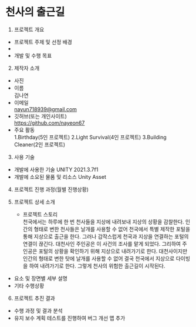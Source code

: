 # 천사의 출근길
1. 프로젝트 개요 
  - 프로젝트 주제 및 선정 배경
  - 
  - 개발 및 수행 목표
  
2. 제작자 소개
  *  사진
  *  이름
    <br>김나연
  *  이메일
     <br>nayun718939@gmail.com
  *  깃허브(또는 개인사이트)
    <br>https://github.com/nayeon67
  *  주요 활동<br>
    1.Birthday(5인 프로젝트)
    2.Light Survival(4인 프로젝트)
    3.Building Cleaner(2인 프로젝트)

3. 사용 기술
  *  개발에 사용한 기술
    UNITY 2021.3.7f1
  * 개발에 소요된 물품 및 리소스
    Unity Asset

4. 프로젝트 진행 과정(월별 진행상황)

5. 프로젝트 상세 소개
   * 프로젝트 스토리
<br>천국에서는 하루에 한 번 천사들을 지상에 내려보내 지상의 상황을 감찰한다. 인간의 형태로 변한 천사들은 날개를 사용할 수 없어 천국에서 특별 제작한 포털을 통해 지상으로 출근을 한다. 그러나 갑작스럽게 천국과 지상을 연결하는 포털의 연결이 끊긴다. 대천사인 주인공은 이 사건의 조사를 맡게 되었다. 그리하여 주인공은 포털의 상황을 확인하기 위해 지상으로 내려가기로 한다. 대천사이지만 인간의 형태로 변한 탓에 날개를 사용할 수 없어 결국 천국에서 지상으로 다이빙을 하여 내려가기로 한다. 그렇게 천사의 위험한 출근길이 시작된다.

  - 요소 및 장면별 세부 설명
  - 기타 수행상황

6. 프로젝트 추진 결과
  - 수행 과정 및 결과 분석
  - 유지 보수 계획
    테스트를 진행하여 버그 개선
    맵 추가

